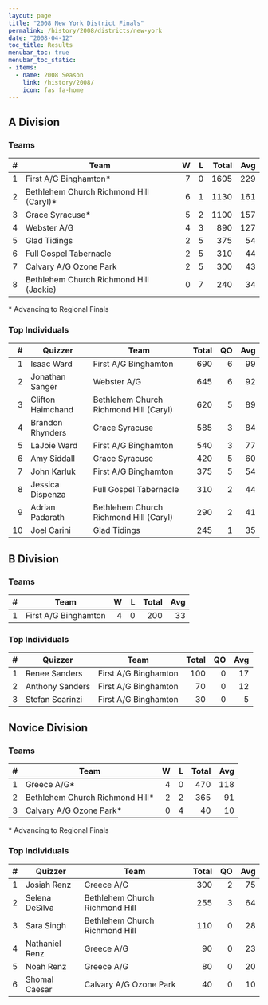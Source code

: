 ```yaml
---
layout: page
title: "2008 New York District Finals"
permalink: /history/2008/districts/new-york
date: "2008-04-12"
toc_title: Results
menubar_toc: true
menubar_toc_static:
- items:
  - name: 2008 Season
    link: /history/2008/
    icon: fas fa-home
---
```


## A Division

### Teams

|    # | Team                                    |    W |    L | Total |  Avg |
| ---: | --------------------------------------- | ---: | ---: | ----: | ---: |
|    1 | First A/G Binghamton*                   |    7 |    0 |  1605 |  229 |
|    2 | Bethlehem Church Richmond Hill (Caryl)* |    6 |    1 |  1130 |  161 |
|    3 | Grace Syracuse*                         |    5 |    2 |  1100 |  157 |
|    4 | Webster A/G                             |    4 |    3 |   890 |  127 |
|    5 | Glad Tidings                            |    2 |    5 |   375 |   54 |
|    6 | Full Gospel Tabernacle                  |    2 |    5 |   310 |   44 |
|    7 | Calvary A/G Ozone Park                  |    2 |    5 |   300 |   43 |
|    8 | Bethlehem Church Richmond Hill (Jackie) |    0 |    7 |   240 |   34 |

\* Advancing to Regional Finals

### Top Individuals

|    # | Quizzer           | Team                                   | Total |   QO |  Avg |
| ---: | ----------------- | -------------------------------------- | ----: | ---: | ---: |
|    1 | Isaac Ward        | First A/G Binghamton                   |   690 |    6 |   99 |
|    2 | Jonathan Sanger   | Webster A/G                            |   645 |    6 |   92 |
|    3 | Clifton Haimchand | Bethlehem Church Richmond Hill (Caryl) |   620 |    5 |   89 |
|    4 | Brandon Rhynders  | Grace Syracuse                         |   585 |    3 |   84 |
|    5 | LaJoie Ward       | First A/G Binghamton                   |   540 |    3 |   77 |
|    6 | Amy Siddall       | Grace Syracuse                         |   420 |    5 |   60 |
|    7 | John Karluk       | First A/G Binghamton                   |   375 |    5 |   54 |
|    8 | Jessica Dispenza  | Full Gospel Tabernacle                 |   310 |    2 |   44 |
|    9 | Adrian Padarath   | Bethlehem Church Richmond Hill (Caryl) |   290 |    2 |   41 |
|   10 | Joel Carini       | Glad Tidings                           |   245 |    1 |   35 |

## B Division

### Teams

|    # | Team                 |    W |    L | Total |  Avg |
| ---: | -------------------- | ---: | ---: | ----: | ---: |
|    1 | First A/G Binghamton |    4 |    0 |   200 |   33 |

### Top Individuals

|    # | Quizzer         | Team                 | Total |   QO |  Avg |
| ---: | --------------- | -------------------- | ----: | ---: | ---: |
|    1 | Renee Sanders   | First A/G Binghamton |   100 |    0 |   17 |
|    2 | Anthony Sanders | First A/G Binghamton |    70 |    0 |   12 |
|    3 | Stefan Scarinzi | First A/G Binghamton |    30 |    0 |    5 |

## Novice Division

### Teams

|    # | Team                            |    W |    L | Total |  Avg |
| ---: | ------------------------------- | ---: | ---: | ----: | ---: |
|    1 | Greece A/G*                     |    4 |    0 |   470 |  118 |
|    2 | Bethlehem Church Richmond Hill* |    2 |    2 |   365 |   91 |
|    3 | Calvary A/G Ozone Park*         |    0 |    4 |    40 |   10 |

\* Advancing to Regional Finals

### Top Individuals

|    # | Quizzer        | Team                           | Total |   QO |  Avg |
| ---: | -------------- | ------------------------------ | ----: | ---: | ---: |
|    1 | Josiah Renz    | Greece A/G                     |   300 |    2 |   75 |
|    2 | Selena DeSilva | Bethlehem Church Richmond Hill |   255 |    3 |   64 |
|    3 | Sara Singh     | Bethlehem Church Richmond Hill |   110 |    0 |   28 |
|    4 | Nathaniel Renz | Greece A/G                     |    90 |    0 |   23 |
|    5 | Noah Renz      | Greece A/G                     |    80 |    0 |   20 |
|    6 | Shomal Caesar  | Calvary A/G Ozone Park         |    40 |    0 |   10 |


